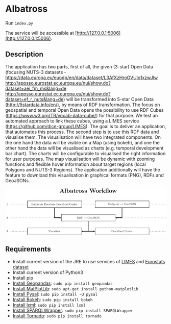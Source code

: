 # Albatross

Run `index.py`

The service will be accessible at [http://127.0.0.1:5006](http://127.0.0.1:5006).

## Description

The application has two parts, first of all, the given (3-star) Open Data (focusing NUTS-3 datasets - https://data.europa.eu/euodp/en/data/dataset/L3AfXzHroGVUIo1xzwJlw
http://appsso.eurostat.ec.europa.eu/nui/show.do?dataset=aei_fm_ms&lang=de
http://appsso.eurostat.ec.europa.eu/nui/show.do?dataset=ef_r_nuts&lang=de) will be transformed into 5-star Open Data (http://5stardata.info/en/), by means of RDF transformation.
The focus on geospatial and temporal Open Data opens the possibility to use RDF Cubes (https://www.w3.org/TR/vocab-data-cube/) for that purpose.
We test an automated approach to link these cubes, using a LIMES service (https://github.com/dice-group/LIMES).
The goal is to deliver an application, that automates this process.
The second step is to use this RDF data and visualise them. The visualisation will have two integrated components. On the one hand the data will be visible on a Map (using bokeh), and one the other hand the data will be visualised as charts (e.g. temporal development bar chart). The charts will be configurable to visualised the right information for user purposes. The map visualisation will be dynamic with zooming functions and flexible hover information about target regions (local Polygons and NUTS-3 Regions). The application additionally will have the feature to download this visualisation in graphical formats (PNG), RDFs and GeoJSONs.

![Workflow](docs/workflow.png)


## Requirements

- Install current version of the JRE to use services of [LIMES](https://github.com/dice-group/LIMES) and [Eurostats dataset](https://github.com/linked-statistics/eurostat)
- Install current version of Python3
- Install pip
- [Install Geopandas](http://geopandas.org/): `sudo pip install geopandas`
- [Install MatPlotLib](https://matplotlib.org/): `sudo apt-get install python-matplotlib`
- [Install Pysal](http://pysal.readthedocs.io/en/latest/index.html): `sudo pip install -U pysal`
- [Install Bokeh](https://bokeh.pydata.org/en/latest/): `sudo pip install bokeh`
- [Install lxml](http://lxml.de/): `sudo pip install lxml`
- [Install SPARQLWrapper](https://rdflib.github.io/sparqlwrapper/): `sudo pip install SPARQLWrapper`
- [Install Tornado](http://www.tornadoweb.org/en/stable/): `sudo pip install tornado`